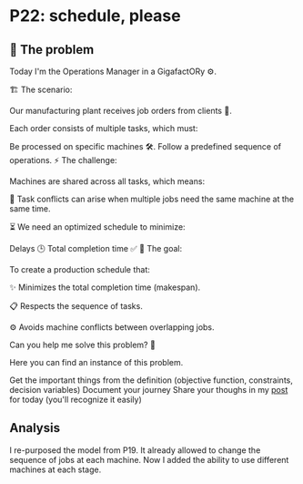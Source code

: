 # P22: schedule, please

## 🧠 The problem

Today I'm the Operations Manager in a GigafactORy ⚙️.

🏗️ The scenario:

Our manufacturing plant receives job orders from clients 📝.

Each order consists of multiple tasks, which must:

Be processed on specific machines 🛠️.
Follow a predefined sequence of operations.
⚡ The challenge:

Machines are shared across all tasks, which means:

🔄 Task conflicts can arise when multiple jobs need the same machine at the same time.

⏳ We need an optimized schedule to minimize:

Delays 🕒
Total completion time ✅
🎯 The goal:

To create a production schedule that:

✨ Minimizes the total completion time (makespan).

📋 Respects the sequence of tasks.

⚙️ Avoids machine conflicts between overlapping jobs.

Can you help me solve this problem? 🧩

Here you can find an instance of this problem.

Get the important things from the definition (objective function, constraints, decision variables)
Document your journey
Share your thoughs in my [post](https://www.linkedin.com/posts/borjamenendezmoreno_operationsresearch-activity-7276592031114661888-djFm?utm_source=share&utm_medium=member_desktop) for today (you'll recognize it easily)

## Analysis

I re-purposed the model from P19. It already allowed to change the sequence of jobs at each machine. Now I added the ability to use different machines at each stage.
